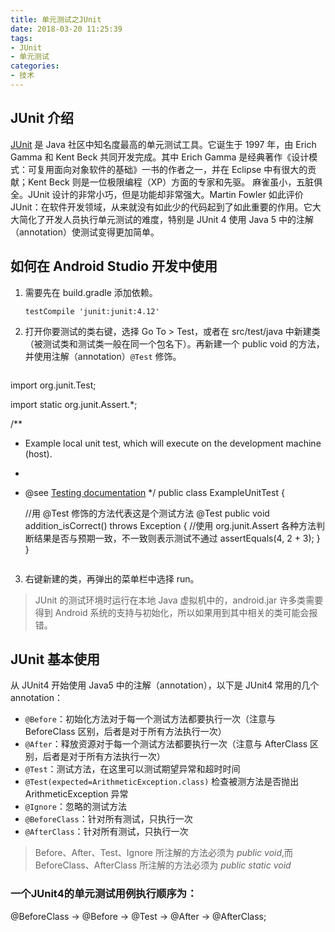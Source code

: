 ```yaml
---
title: 单元测试之JUnit
date: 2018-03-20 11:25:39
tags:
- JUnit
- 单元测试
categories:
- 技术
---
```

## JUnit 介绍
[JUnit](https://junit.org/junit5/) 是 Java 社区中知名度最高的单元测试工具。它诞生于 1997 年，由 Erich Gamma 和 Kent Beck 共同开发完成。其中 Erich Gamma 是经典著作《设计模式：可复用面向对象软件的基础》一书的作者之一，并在 Eclipse 中有很大的贡献；Kent Beck 则是一位极限编程（XP）方面的专家和先驱。
麻雀虽小，五脏俱全。JUnit 设计的非常小巧，但是功能却非常强大。Martin Fowler 如此评价 JUnit：在软件开发领域，从来就没有如此少的代码起到了如此重要的作用。它大大简化了开发人员执行单元测试的难度，特别是 JUnit 4 使用 Java 5 中的注解（annotation）使测试变得更加简单。
## 如何在 Android Studio 开发中使用
1. 需要先在 build.gradle 添加依赖。
   ```   
   testCompile 'junit:junit:4.12'
   ```
2. 打开你要测试的类右键，选择 Go To > Test，或者在 src/test/java 中新建类（被测试类和测试类一般在同一个包名下）。再新建一个 public void 的方法，并使用注解（annotation）`@Test` 修饰。
	 ```java
import org.junit.Test;

import static org.junit.Assert.*;

/**
 * Example local unit test, which will execute on the development machine (host).
 *
 * @see <a href="http://d.android.com/tools/testing">Testing documentation</a>
 */
public class ExampleUnitTest {

    //用 @Test 修饰的方法代表这是个测试方法
    @Test
    public void addition_isCorrect() throws Exception {
        //使用 org.junit.Assert 各种方法判断结果是否与预期一致，不一致则表示测试不通过
        assertEquals(4, 2 + 3);
    }
}
	```
3. 右键新建的类，再弹出的菜单栏中选择 run。

> JUnit 的测试环境时运行在本地 Java 虚拟机中的，android.jar 许多类需要得到 Android 系统的支持与初始化，所以如果用到其中相关的类可能会报错。

## JUnit 基本使用
从 JUnit4 开始使用 Java5 中的注解（annotation），以下是 JUnit4 常用的几个 annotation： 
- `@Before`：初始化方法对于每一个测试方法都要执行一次（注意与 BeforeClass 区别，后者是对于所有方法执行一次）
- `@After`：释放资源对于每一个测试方法都要执行一次（注意与 AfterClass 区别，后者是对于所有方法执行一次）
- `@Test`：测试方法，在这里可以测试期望异常和超时时间 
- `@Test(expected=ArithmeticException.class)` 检查被测方法是否抛出 ArithmeticException 异常 
- `@Ignore`：忽略的测试方法 
- `@BeforeClass`：针对所有测试，只执行一次
- `@AfterClass`：针对所有测试，只执行一次

> Before、After、Test、Ignore 所注解的方法必须为 *public void*,而 BeforeClass、AfterClass 所注解的方法必须为 *public static void*
### 一个JUnit4的单元测试用例执行顺序为： 
@BeforeClass -> @Before -> @Test -> @After -> @AfterClass; 